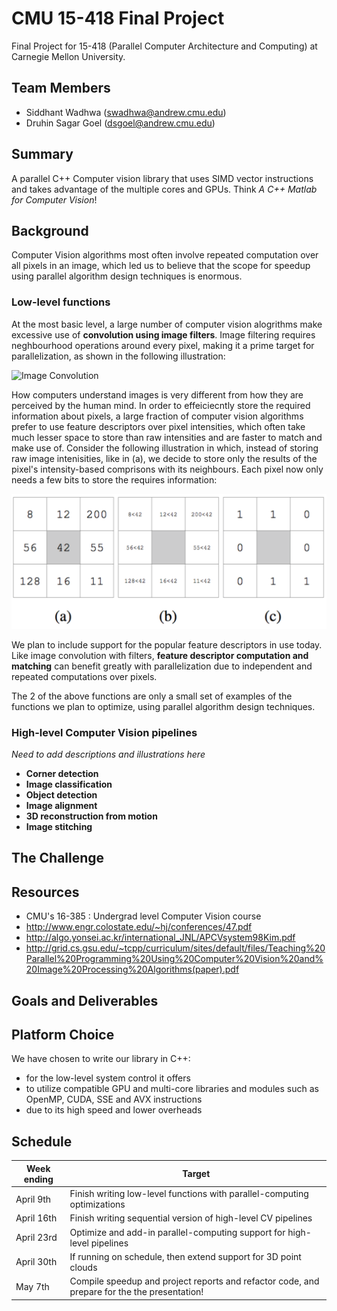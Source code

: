 # CMU 15-418 Final Project
Final Project for 15-418 (Parallel Computer Architecture and Computing) at Carnegie Mellon University.


## Team Members ##
- Siddhant Wadhwa (swadhwa@andrew.cmu.edu)
- Druhin Sagar Goel (dsgoel@andrew.cmu.edu)


## Summary ##
A parallel C++ Computer vision library that uses SIMD vector instructions and takes advantage of the multiple cores and GPUs.
Think *A C++ Matlab for Computer Vision*!

## Background ##
Computer Vision algorithms most often involve repeated computation over all pixels in an image, which led us to believe that
the scope for speedup using parallel algorithm design techniques is enormous.

### Low-level functions ###
At the most basic level, a large number of computer vision alogrithms make excessive use of **convolution using image filters**. Image filtering requires
neghbourhood operations around every pixel, making it a prime target for parallelization, as shown in the following illustration:


![Image Convolution](https://developer.apple.com/library/ios/documentation/Performance/Conceptual/vImage/Art/kernel_convolution.jpg "Image Convolution")


How computers understand images is very different from how they are perceived by the human mind. In order to effeiciecntly store 
the required information about pixels, a large fraction of computer vision algorithms prefer to use feature descriptors over 
pixel intensities, which often take much lesser space to store than raw intensities and are faster to match and make use of.
Consider the following illustration in which, instead of storing raw image intenisities, like in (a), we decide to store only the
results of the pixel's intensity-based comprisons with its neighbours. Each pixel now only needs a few bits to store the requires
information:


![Binary features](./readme_data/binary_features.png "Binary features")


We plan to include support for the popular feature descriptors in use today. Like image convolution with filters, **feature descriptor
computation and matching** can benefit greatly with parallelization due to independent and repeated computations over pixels.

The 2 of the above functions are only a small set of examples of the functions we plan to optimize, using parallel algorithm design techniques.


### High-level Computer Vision pipelines ###
*Need to add descriptions and illustrations here*
- **Corner detection**
- **Image classification**
- **Object detection**
- **Image alignment**
- **3D reconstruction from motion**
- **Image stitching**



## The Challenge ##



## Resources ##
- CMU's 16-385 : Undergrad level Computer Vision course
- http://www.engr.colostate.edu/~hj/conferences/47.pdf
- http://algo.yonsei.ac.kr/international_JNL/APCVsystem98Kim.pdf
- http://grid.cs.gsu.edu/~tcpp/curriculum/sites/default/files/Teaching%20Parallel%20Programming%20Using%20Computer%20Vision%20and%20Image%20Processing%20Algorithms(paper).pdf


## Goals and Deliverables ##


## Platform Choice ##
We have chosen to write our library in C++:
- for the low-level system control it offers
- to utilize compatible GPU and multi-core libraries and modules such as OpenMP, CUDA, SSE and AVX instructions
- due to its high speed and lower overheads

## Schedule ##

| Week ending | Target                                                                                       |
|-------------|----------------------------------------------------------------------------------------------|
| April 9th   | Finish writing low-level functions with parallel-computing optimizations                     |
| April 16th  | Finish writing sequential version of high-level CV pipelines                                 |
| April 23rd  | Optimize and add-in parallel-computing support for high-level pipelines                      |
| April 30th  | If running on schedule, then extend support for 3D point clouds                              |
| May 7th     | Compile speedup and project reports and refactor code, and prepare for the the presentation! |
